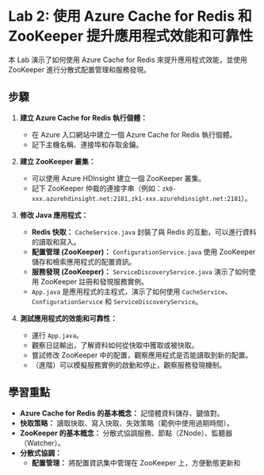 # Lab 2: 使用 Azure Cache for Redis 和 ZooKeeper 提升應用程式效能和可靠性

本 Lab 演示了如何使用 Azure Cache for Redis 來提升應用程式效能，並使用 ZooKeeper 進行分散式配置管理和服務發現。

## 步驟

1.  **建立 Azure Cache for Redis 執行個體：**
    * 在 Azure 入口網站中建立一個 Azure Cache for Redis 執行個體。
    * 記下主機名稱、連接埠和存取金鑰。

2.  **建立 ZooKeeper 叢集：**
    * 可以使用 Azure HDInsight 建立一個 ZooKeeper 叢集。
    * 記下 ZooKeeper 仲裁的連接字串（例如：`zk0-xxx.azurehdinsight.net:2181,zk1-xxx.azurehdinsight.net:2181`）。

3.  **修改 Java 應用程式：**
    * **Redis 快取：** `CacheService.java` 封裝了與 Redis 的互動，可以進行資料的讀取和寫入。
    * **配置管理 (ZooKeeper)：** `ConfigurationService.java` 使用 ZooKeeper 儲存和檢索應用程式的配置資訊。
    * **服務發現 (ZooKeeper)：** `ServiceDiscoveryService.java` 演示了如何使用 ZooKeeper 註冊和發現服務實例。
    * `App.java` 是應用程式的主程式，演示了如何使用 `CacheService`、`ConfigurationService` 和 `ServiceDiscoveryService`。

4.  **測試應用程式的效能和可靠性：**
    * 運行 `App.java`。
    * 觀察日誌輸出，了解資料如何從快取中獲取或被快取。
    * 嘗試修改 ZooKeeper 中的配置，觀察應用程式是否能讀取到新的配置。
    * （進階）可以模擬服務實例的啟動和停止，觀察服務發現機制。

## 學習重點

* **Azure Cache for Redis 的基本概念：** 記憶體資料儲存、鍵值對。
* **快取策略：** 讀取快取、寫入快取、失效策略（範例中使用過期時間）。
* **ZooKeeper 的基本概念：** 分散式協調服務、節點（ZNode）、監聽器（Watcher）。
* **分散式協調：**
    * **配置管理：** 將配置資訊集中管理在 ZooKeeper 上，方便動態更新和